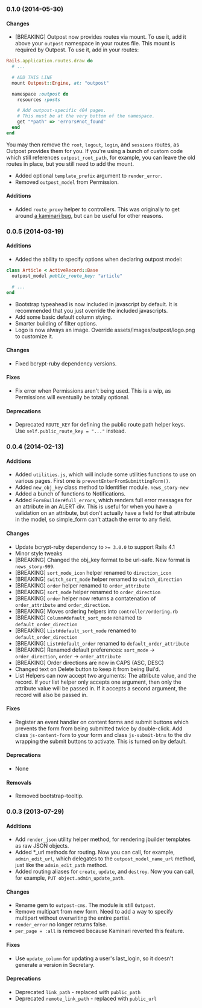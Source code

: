### 0.1.0 (2014-05-30)
#### Changes
* [BREAKING] Outpost now provides routes via mount. To use it, add it above your `outpost` namespace in your routes file. This mount is required by Outpost. To use it, add in your routes:

```ruby
Rails.application.routes.draw do
  # ...

  # ADD THIS LINE
  mount Outpost::Engine, at: "outpost"

  namespace :outpost do
    resources :posts

    # Add outpost-specific 404 pages.
    # This must be at the very bottom of the namespace.
    get "*path" => 'errors#not_found'
  end
end
```

You may then remove the `root`, `logout`, `login`, and `sessions` routes, as Outpost provides them for you. If you're using a bunch of custom code which still references `outpost_root_path`, for example, you can leave the old routes in place, but you still need to add the mount.

* Added optional `template_prefix` argument to `render_error`.
* Removed `outpost_model` from Permission.

#### Additions
* Added `route_proxy` helper to controllers. This was originally to get around [a kaminari bug](https://github.com/amatsuda/kaminari/issues/457), but can be useful for other reasons.



### 0.0.5 (2014-03-19)
#### Additions
* Added the ability to specify options when declaring outpost model:

```ruby
class Article < ActiveRecord::Base
  outpost_model public_route_key: "article"

  # ...
end
```

* Bootstrap typeahead is now included in javascript by default. It is recommended that you just override the included javascripts.
* Add some basic default column stying.
* Smarter building of filter options.
* Logo is now always an image. Override assets/images/outpost/logo.png to customize it.

#### Changes
* Fixed bcrypt-ruby dependency versions.

#### Fixes
* Fix error when Permissions aren't being used. This is a wip, as Permissions will eventually be totally optional.

#### Deprecations
* Deprecated `ROUTE_KEY` for defining the public route path helper keys. Use `self.public_route_key = "..."` instead.


### 0.0.4 (2014-02-13)
#### Additions
* Added `utilities.js`, which will include some utilities functions to use
  on various pages. First one is `preventEnterFromSubmittingForm()`.
* Added `new_obj_key` class method to Identifier module. `news_story-new`
* Added a bunch of functions to Notifications.
* Added `FormBuilder#full_errors`, which renders full error messages for an attribute in an ALERT div. This is useful for when you have a validation on an attribute, but don't actually have a field for that attribute in the model, so simple_form can't attach the error to any field.

#### Changes
* Update bcrypt-ruby dependency to `>= 3.0.0` to support Rails 4.1
* Minor style tweaks
* [BREAKING] Changed the obj_key format to be url-safe. New format is
  `news_story-999`.
* [BREAKING] `sort_mode_icon` helper renamed to `direction_icon`
* [BREAKING] `switch_sort_mode` helper renamed to `switch_direction`
* [BREAKING] `order` helper renamed to `order_attribute`
* [BREAKING] `sort_mode` helper renamed to `order_direction`
* [BREAKING] `order` helper now returns a contatenation of `order_attribute`
  and `order_direction`.
* [BREAKING] Moves ordering helpers into `controller/ordering.rb`
* [BREAKING] `Column#default_sort_mode` renamed to `default_order_direction`
* [BREAKING] `List#default_sort_mode` renamed to `default_order_direction`
* [BREAKING] `List#default_order` renamed to `default_order_attribute`
* [BREAKING] Renamed default preferences: `sort_mode` -> `order_direction`,
  `order` -> `order_attribute`
* [BREAKING] Order directions are now in CAPS (ASC, DESC)
* Changed text on Delete button to keep it from being Bui'd.
* List Helpers can now accept two arguments: The attribute value, and the record.
  If your list helper only accepts one argument, then only the attribute value
  will be passed in. If it accepts a second argument, the record will also be
  passed in.

#### Fixes
* Register an event handler on content forms and submit buttons which prevents the form from being submitted twice by double-click. Add class `js-content-form` to your form and class `js-submit-btns` to the div wrapping the submit buttons to activate. This is turned on by default.


#### Deprecations
* None

#### Removals
* Removed bootstrap-tooltip.


### 0.0.3 (2013-07-29)
#### Additions
* Add `render_json` utility helper method, for rendering jbuilder templates as
  raw JSON objects.
* Added *_url methods for routing. Now you can call, for example,
`admin_edit_url`, which delegates to the `outpost_model_name_url` method,
just like the `admin_edit_path` method.
* Added routing aliases for `create`, `update`, and `destroy`. Now you can
call, for example, `PUT object.admin_update_path`. 

#### Changes
* Rename gem to `outpost-cms`. The module is still `Outpost`.
* Remove multipart from new form. Need to add a way to specify multipart without
  overwriting the entire partial.
* `render_error` no longer returns false.
* `per_page = :all` is removed because Kaminari reverted this feature.

#### Fixes
* Use `update_column` for updating a user's last_login, so it doesn't generate
  a version in Secretary.

#### Deprecations
* Deprecated `link_path` - replaced with `public_path`
* Deprecated `remote_link_path` - replaced with `public_url`

